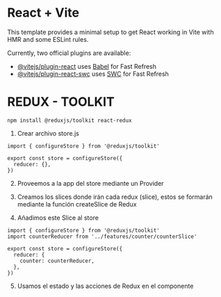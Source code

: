 # React + Vite

This template provides a minimal setup to get React working in Vite with HMR and some ESLint rules.

Currently, two official plugins are available:

- [@vitejs/plugin-react](https://github.com/vitejs/vite-plugin-react/blob/main/packages/plugin-react/README.md) uses [Babel](https://babeljs.io/) for Fast Refresh
- [@vitejs/plugin-react-swc](https://github.com/vitejs/vite-plugin-react-swc) uses [SWC](https://swc.rs/) for Fast Refresh

# REDUX - TOOLKIT

`npm install @reduxjs/toolkit react-redux`

1. Crear archivo store.js

```
import { configureStore } from '@reduxjs/toolkit'

export const store = configureStore({
  reducer: {},
})
```

2. Proveemos a la app del store mediante un Provider

3. Creamos los slices donde irán cada redux (slice), estos se formarán mediante la función createSlice de Redux

4. Añadimos este Slice al store

```
import { configureStore } from '@reduxjs/toolkit'
import counterReducer from '../features/counter/counterSlice'

export const store = configureStore({
  reducer: {
    counter: counterReducer,
  },
})
```

5. Usamos el estado y las acciones de Redux en el componente
